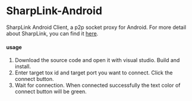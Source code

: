 # SharpLink-Android
SharpLink Android Client, a p2p socket proxy for Android. For more detail about SharpLink, you can find it [here](https://github.com/randoms/SharpLink).

#### usage
1. Download the source code and open it with visual studio. Build and install.
2. Enter target tox id and target port you want to connect. Click the connect button.
3. Wait for connection. When connected successfully the text color of connect button will be green.


